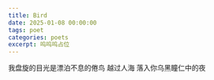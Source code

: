 ```yaml
---
title: Bird
date: 2025-01-08 00:00:00
tags: poet
categories: poets
excerpt: 呜呜呜占位
---
```

我盘旋的目光是漂泊不息的倦鸟
越过人海 落入你乌黑瞳仁中的夜

<style>

.markdown-body {
    font-size: 1.2em;
    text-align: center;
    line-height: 2em;
}

</style>